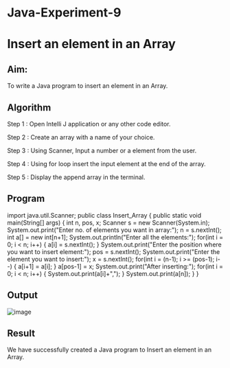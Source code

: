 # Java-Experiment-9
# Insert an element in an Array

## Aim:
  To write a Java program to insert an element in an Array.
  
## Algorithm

Step 1 : Open Intelli J application or any other code editor.

Step 2 : Create an array with a name of your choice.

Step 3 : Using Scanner, Input a number or a element from the user.

Step 4 : Using for loop insert the input element at the end of the array.

Step 5 : Display the append array in the terminal.

## Program


import java.util.Scanner;
public class Insert_Array
{
public static void main(String[] args)
{
int n, pos, x;
Scanner s = new Scanner(System.in);
System.out.print("Enter no. of elements you want in array:");
n = s.nextInt();
int a[] = new int[n+1];
System.out.println("Enter all the elements:");
for(int i = 0; i < n; i++)
{
a[i] = s.nextInt();
}
System.out.print("Enter the position where you want to insert
element:");
pos = s.nextInt();
System.out.print("Enter the element you want to insert:");
x = s.nextInt();
for(int i = (n-1); i >= (pos-1); i--)
{
a[i+1] = a[i];
}
a[pos-1] = x;
System.out.print("After inserting:");
for(int i = 0; i < n; i++)
{
System.out.print(a[i]+",");
}
System.out.print(a[n]);
}
}



## Output

![image](https://github.com/SaiDarshan2003/Experiment-9/assets/94692595/cf07a2e1-fb33-4abb-a1e8-857299caba80)

## Result 
  We have successfully created a Java program to Insert an element in an Array.
